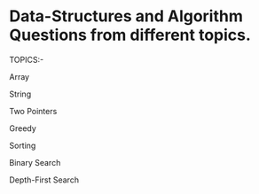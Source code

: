 # Data-Structures and Algorithm Questions from different topics. 

TOPICS:-

Array

String

Two Pointers

Greedy

Sorting

Binary Search

Depth-First Search
